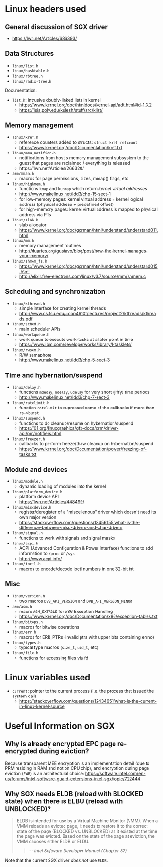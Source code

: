 # Linux headers used

## General discussion of SGX driver

- https://lwn.net/Articles/686393/

## Data Structures

* `linux/list.h`
* `linux/hashtable.h`
* `linux/rbtree.h`
* `linux/radix-tree.h`

Documentation:
* `list.h`: intrusive doubly-linked lists in kernel
  - https://www.kernel.org/doc/htmldocs/kernel-api/adt.html#id-1.3.2
  - https://isis.poly.edu/kulesh/stuff/src/klist/

## Memory management

* `linux/kref.h`
  - reference counters added to structs: `struct kref refcount`
  - https://www.kernel.org/doc/Documentation/kref.txt
* `linux/mmu_notifier.h`
  - notifications from host's memory management subsystem to the guest that pages are reclaimed / everything is released
  - https://lwn.net/Articles/266320/
* `asm/mman.h`
  - macros for page permissions, sizes, mmap() flags, etc
* `linux/highmem.h`
  - functions `kmap` and `kunmap` which return *kernel virtual addresses*
  - http://www.makelinux.net/ldd3/chp-15-sect-1
  - for low-memory pages: kernel virtual address = kernel logical address (physical address + predefined offset)
  - for high-memory pages: kernel virtual address is mapped to physical address via PTs
* `linux/slab.h`
  - slab allocator
  - https://www.kernel.org/doc/gorman/html/understand/understand011.html
* `linux/mm.h`
  - memory management routines
  - http://duartes.org/gustavo/blog/post/how-the-kernel-manages-your-memory/
* `linux/shmem_fs.h`
  - https://www.kernel.org/doc/gorman/html/understand/understand015.html
  - http://elixir.free-electrons.com/linux/v3.7/source/mm/shmem.c

## Scheduling and synchronization

* `linux/kthread.h` 
  - simple interface for creating kernel threads
  - http://www.cs.fsu.edu/~cop4610t/lectures/project2/kthreads/kthreads.pdf
* `linux/sched.h`
  - main scheduler APIs
* `linux/workqueue.h`
  - work queue to execute work-tasks at a later point in time
  - https://www.ibm.com/developerworks/library/l-tasklets/
* `linux/rwsem.h` 
  - R/W semaphore
  - http://www.makelinux.net/ldd3/chp-5-sect-3

## Time and hybernation/suspend

* `linux/delay.h`
  - functions `mdeday`, `ndelay`, `udelay` for very short (jiffy) time periods
  - http://www.makelinux.net/ldd3/chp-7-sect-3
* `linux/ratelimit.h`
  - function `ratelimit` to supressed some of the callbacks if more than `rs->burst`
* `linux/suspend.h`
  - functions to do cleanup/resume on hybernation/suspend
  - https://01.org/linuxgraphics/gfx-docs/drm/driver-api/pm/notifiers.html
* `linux/freezer.h`
  - callbacks to perform freeze/thaw cleanup on hybernation/suspend
  - https://www.kernel.org/doc/Documentation/power/freezing-of-tasks.txt

## Module and devices

* `linux/module.h`
  - dynamic loading of modules into the kernel
* `linux/platform_device.h`
  - platform device API
  - https://lwn.net/Articles/448499/
* `linux/miscdevice.h`
  - register/deregister of a "miscellenous" driver which doesn't need its own major version
  - https://stackoverflow.com/questions/18456155/what-is-the-difference-between-misc-drivers-and-char-drivers
* `linux/signal.h`
  - functions to work with signals and signal masks
* `linux/acpi.h`
  - ACPI (Advanced Configuration & Power Interface) functions to add information to `/proc` or `/sys`
  - http://www.acpi.info/
* `linux/ioctl.h`
  - macros to encode/decode ioctl numbers in one 32-bit int

## Misc

* `linux/version.h`
  - two macros `DVB_API_VERSION` and `DVB_API_VERSION_MINOR`
* `asm/asm.h`
  - macro `ASM_EXTABLE` for x86 Exception Handling
  - https://www.kernel.org/doc/Documentation/x86/exception-tables.txt
* `linux/bitops.h`
  - macros for bitwise operations
* `linux/err.h`
  - macros for ERR_PTRs (invalid ptrs with upper bits containing errno)
* `linux/types.h`
  - typical type macros (`size_t`, `uid_t`, etc)
* `linux/file.h`
  - functions for accessing files via fd


# Linux variables used

* `current`: pointer to the current process (i.e. the process that issued the system call)
  - https://stackoverflow.com/questions/12434651/what-is-the-current-in-linux-kernel-source


# Useful Information on SGX

## Why is already encrypted EPC page re-encrypted during eviction?

Because transparent MEE encryption is an implementation detail (due to PRM residing in RAM and not on CPU chip), and encryption during page eviction (`EWB`) is an architectural choice: https://software.intel.com/en-us/forums/intel-software-guard-extensions-intel-sgx/topic/722444

## Why SGX needs ELDB (reload with BLOCKED state) when there is ELBU (reload with UNBLOCKED)?

> ELDB is intended for use by a Virtual Machine Monitor (VMM). When a VMM reloads an evicted page, it needs to restore it to the correct state of the page (BLOCKED vs. UNBLOCKED) as it existed at the time the page was evicted. Based on the state of the page at eviction, the VMM chooses either ELDB or ELDU.
> 
>> -- <cite> Intel Software Developer Manual (Chapter 37) </cite>

Note that the current SGX driver *does not* use `ELDB`.
